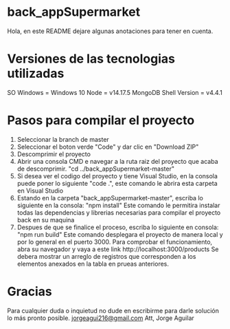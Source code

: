 # back_appSupermarket

Hola, en este README dejare algunas anotaciones para tener en cuenta.

# Versiones de las tecnologias utilizadas
SO Windows = Windows 10
Node = v14.17.5
MongoDB Shell Version = v4.4.1

# Pasos para compilar el proyecto
1. Seleccionar la branch de master
2. Seleccionar el boton verde "Code" y dar clic en "Download ZIP"
3. Descomprimir el proyecto
4. Abrir una consola CMD e navegar a la ruta raiz del proyecto que acaba de descomprimir.
      "cd ../back_appSupermarket-master"
5. Si desea ver el codigo del proyecto y tiene Visual Studio, en la consola puede poner lo siguiente "code .", este comando le abrira esta carpeta en Visual Studio
6. Estando en la carpeta "back_appSupermarket-master", escriba lo siguiente en la consola:
      "npm install"
   Este comando le permitira instalar todas las dependencias y librerias necesarias para compilar el proyecto back en su maquina
7. Despues de que se finalice el proceso, escriba lo siguiente en consola:
      "npm run build"
   Este comando desplegara el proyecto de manera local y por lo general en el puerto 3000.
   Para comprobar el funcionamiento, abra su navegador y vaya a este link
      http://localhost:3000/products
   Se debera mostrar un arreglo de registros que corresponden a los elementos anexados en la tabla en prueas anteriores.
   
# Gracias
Para cualquier duda o inquietud no dude en escribirme para darle solución lo más pronto posible.
jorgeagui216@gmail.com
Att, Jorge Aguilar
